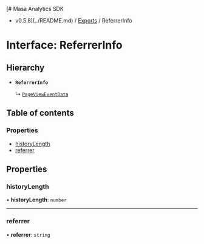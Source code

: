 [# Masa Analytics SDK
 - v0.5.8](../README.md) / [Exports](../modules.md) / ReferrerInfo

# Interface: ReferrerInfo

## Hierarchy

- **`ReferrerInfo`**

  ↳ [`PageViewEventData`](PageViewEventData.md)

## Table of contents

### Properties

- [historyLength](ReferrerInfo.md#historylength)
- [referrer](ReferrerInfo.md#referrer)

## Properties

### historyLength

• **historyLength**: `number`

___

### referrer

• **referrer**: `string`
